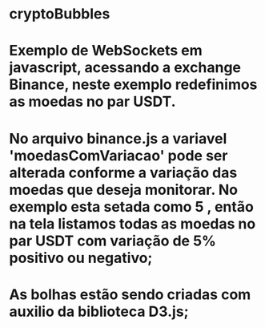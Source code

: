 # cryptoBubbles

# Exemplo de WebSockets em javascript, acessando a exchange Binance, neste exemplo redefinimos as moedas no par USDT. 
# No arquivo binance.js a variavel 'moedasComVariacao' pode ser alterada conforme a variação das moedas que deseja monitorar. No exemplo esta setada como 5 , então na tela listamos todas as moedas no par USDT com variação de 5% positivo ou negativo;

# As bolhas estão sendo criadas com auxilio da biblioteca D3.js;

 